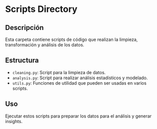 # Scripts Directory

## Descripción
Esta carpeta contiene scripts de código que realizan la limpieza, transformación y análisis de los datos. 

## Estructura
- `cleaning.py`: Script para la limpieza de datos.
- `analysis.py`: Script para realizar análisis estadísticos y modelado.
- `utils.py`: Funciones de utilidad que pueden ser usadas en varios scripts.

## Uso
Ejecutar estos scripts para preparar los datos para el análisis y generar insights.
